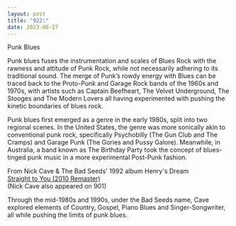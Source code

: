 ```yaml
---
layout: post
title: "922:"
date: 2023-06-27
---
```


Punk Blues

Punk blues fuses the instrumentation and scales of Blues Rock with the rawness and attitude of Punk Rock, while not necessarily adhering to its traditional sound. The merge of Punk’s rowdy energy with Blues can be traced back to the Proto-Punk and Garage Rock bands of the 1960s and 1970s, with artists such as Captain Beefheart, The Velvet Underground, The Stooges and The Modern Lovers all having experimented with pushing the kinetic boundaries of blues rock.

Punk blues first emerged as a genre in the early 1980s, split into two regional scenes. In the United States, the genre was more sonically akin to conventional punk rock, specifically Psychobilly (The Gun Club and The Cramps) and Garage Punk (The Gories and Pussy Galore). Meanwhile, in Australia, a band known as The Birthday Party took the concept of blues-tinged punk music in a more experimental Post-Punk fashion.

From Nick Cave & The Bad Seeds' 1992 album Henry's Dream  
[Straight to You (2010 Remaster)](https://youtu.be/jettMq0iUGc)  
(Nick Cave also appeared on 901\)

Through the mid-1980s and 1990s, under the Bad Seeds name, Cave explored elements of Country, Gospel, Piano Blues and Singer-Songwriter, all while pushing the limits of punk blues.
